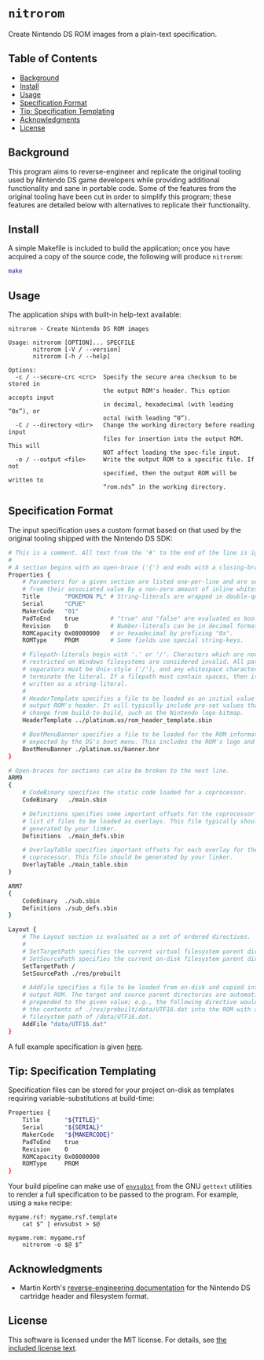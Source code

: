 # `nitrorom`

Create Nintendo DS ROM images from a plain-text specification.

## Table of Contents

<!--toc:start-->
- [Background](#background)
- [Install](#install)
- [Usage](#usage)
- [Specification Format](#specification-format)
- [Tip: Specification Templating](#tip-specification-templating)
- [Acknowledgments](#acknowledgments)
- [License](#license)
<!--toc:end-->

## Background

This program aims to reverse-engineer and replicate the original tooling used
by Nintendo DS game developers while providing additional functionality and sane
in portable code. Some of the features from the original tooling have been cut
in order to simplify this program; these features are detailed below with
alternatives to replicate their functionality.

## Install

A simple Makefile is included to build the application; once you have acquired a
copy of the source code, the following will produce `nitrorom`:

```bash
make
```

## Usage

The application ships with built-in help-text available:

```text
nitrorom - Create Nintendo DS ROM images

Usage: nitrorom [OPTION]... SPECFILE
       nitrorom [-V / --version]
       nitrorom [-h / --help]

Options:
  -c / --secure-crc <crc>  Specify the secure area checksum to be stored in
                           the output ROM's header. This option accepts input
                           in decimal, hexadecimal (with leading “0x”), or
                           octal (with leading “0”).
  -C / --directory <dir>   Change the working directory before reading input
                           files for insertion into the output ROM. This will
                           NOT affect loading the spec-file input.
  -o / --output <file>     Write the output ROM to a specific file. If not
                           specified, then the output ROM will be written to
                           “rom.nds” in the working directory.
```

## Specification Format

The input specification uses a custom format based on that used by the original
tooling shipped with the Nintendo DS SDK:

```sh
# This is a comment. All text from the '#' to the end of the line is ignored.
#
# A section begins with an open-brace ('{') and ends with a closing-brace ('}').
Properties {
    # Parameters for a given section are listed one-per-line and are separated
    # from their associated value by a non-zero amount of inline whitespace.
    Title       "POKEMON PL" # String-literals are wrapped in double-quotes.
    Serial      "CPUE"
    MakerCode   "01"
    PadToEnd    true         # "true" and "false" are evaluated as booleans.
    Revision    0            # Number-literals can be in decimal format...
    ROMCapacity 0x08000000   # or hexadecimal by prefixing "0x".
    ROMType     PROM         # Some fields use special string-keys.

    # Filepath-literals begin with '.' or '/'. Characters which are normally
    # restricted on Windows filesystems are considered invalid. All path-
    # separators must be Unix-style ('/'), and any whitespace character will
    # terminate the literal. If a filepath must contain spaces, then it must be
    # written as a string-literal.
    #
    # HeaderTemplate specifies a file to be loaded as an initial value for the
    # output ROM's header. It will typically include pre-set values that don't
    # change from build-to-build, such as the Nintendo logo-bitmap.
    HeaderTemplate ../platinum.us/rom_header_template.sbin

    # BootMenuBanner specifies a file to be loaded for the ROM information
    # expected by the DS's boot menu. This includes the ROM's logo and title.
    BootMenuBanner ./platinum.us/banner.bnr
}

# Open-braces for sections can also be broken to the next line.
ARM9
{
    # CodeBinary specifies the static code loaded for a coprocessor.
    CodeBinary   ./main.sbin

    # Definitions specifies some important offsets for the coprocessor and a
    # list of files to be loaded as overlays. This file typically should be
    # generated by your linker.
    Definitions  ./main_defs.sbin

    # OverlayTable specifies important offsets for each overlay for the
    # coprocessor. This file should be generated by your linker.
    OverlayTable ./main_table.sbin
}

ARM7
{
    CodeBinary  ./sub.sbin
    Definitions ./sub_defs.sbin
}

Layout {
    # The Layout section is evaluated as a set of ordered directives.
    #
    # SetTargetPath specifies the current virtual filesystem parent directory.
    # SetSourcePath specifies the current on-disk filesystem parent directory.
    SetTargetPath /
    SetSourcePath ./res/prebuilt

    # AddFile specifies a file to be loaded from on-disk and copied into the
    # output ROM. The target and source parent directories are automatically
    # prepended to the given value; e.g., the following directive would load
    # the contents of ./res/prebuilt/data/UTF16.dat into the ROM with a virtual
    # filesystem path of /data/UTF16.dat.
    AddFile "data/UTF16.dat"
}
```

A full example specification is given [here](./examples/pokeplatinum.rsf).

## Tip: Specification Templating

Specification files can be stored for your project on-disk as templates
requiring variable-substitutions at build-time:

```sh
Properties {
    Title       "${TITLE}"
    Serial      "${SERIAL}"
    MakerCode   "${MAKERCODE}"
    PadToEnd    true
    Revision    0
    ROMCapacity 0x08000000
    ROMType     PROM
}
```

Your build pipeline can make use of [`envsubst`][envsubst] from the GNU
`gettext` utilities to render a full specification to be passed to the program.
For example, using a `make` recipe:

```make
mygame.rsf: mygame.rsf.template
	cat $^ | envsubst > $@

mygame.rom: mygame.rsf
	nitrorom -o $@ $^
```

[envsubst]: https://www.gnu.org/software/gettext/manual/html_node/envsubst-Invocation.html

## Acknowledgments

- Martin Korth's [reverse-engineering documentation][gbatek] for the Nintendo DS
  cartridge header and filesystem format.

[gbatek]: https://problemkaputt.de/gbatek.htm

## License

This software is licensed under the MIT license. For details, see [the included
license text](./LICENSE).
